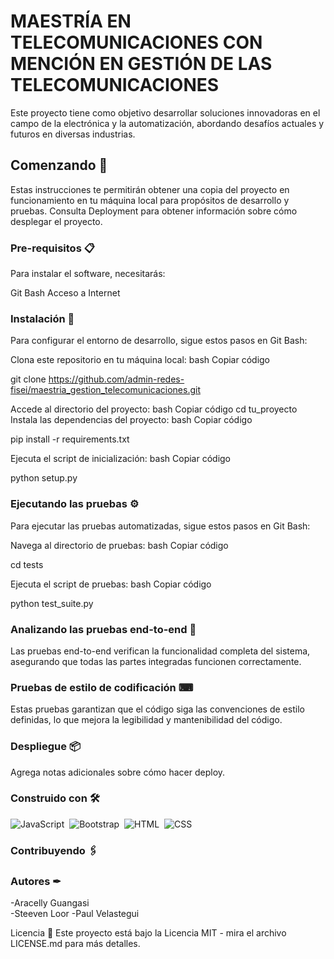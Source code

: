 # MAESTRÍA EN TELECOMUNICACIONES CON MENCIÓN EN GESTIÓN DE LAS TELECOMUNICACIONES
Este proyecto tiene como objetivo desarrollar soluciones innovadoras en el campo de la electrónica y la automatización, abordando desafíos actuales y futuros en diversas industrias.

## Comenzando 🚀
Estas instrucciones te permitirán obtener una copia del proyecto en funcionamiento en tu máquina local para propósitos de desarrollo y pruebas. Consulta Deployment para obtener información sobre cómo desplegar el proyecto.

### Pre-requisitos 📋
Para instalar el software, necesitarás:

Git Bash
Acceso a Internet

### Instalación 🔧
Para configurar el entorno de desarrollo, sigue estos pasos en Git Bash:

Clona este repositorio en tu máquina local:
bash
Copiar código

git clone https://github.com/admin-redes-fisei/maestria_gestion_telecomunicaciones.git

Accede al directorio del proyecto:
bash
Copiar código
cd tu_proyecto
Instala las dependencias del proyecto:
bash
Copiar código

pip install -r requirements.txt

Ejecuta el script de inicialización:
bash
Copiar código

python setup.py

###  Ejecutando las pruebas ⚙
Para ejecutar las pruebas automatizadas, sigue estos pasos en Git Bash:

Navega al directorio de pruebas:
bash
Copiar código

cd tests

Ejecuta el script de pruebas:
bash
Copiar código

python test_suite.py

### Analizando las pruebas end-to-end 🔩
Las pruebas end-to-end verifican la funcionalidad completa del sistema, asegurando que todas las partes integradas funcionen correctamente.

### Pruebas de estilo de codificación ⌨
Estas pruebas garantizan que el código siga las convenciones de estilo definidas, lo que mejora la legibilidad y mantenibilidad del código.

### Despliegue 📦
Agrega notas adicionales sobre cómo hacer deploy.

### Construido con 🛠
![JavaScript](https://img.shields.io/badge/java-%23ED8B00.svg?style=for-the-badge&logo=javascript&logoColor=white)&nbsp;
![Bootstrap](https://img.shields.io/badge/bootstrap-%23563D7C.svg?style=for-the-badge&logo=bootstrap&logoColor=white)&nbsp;
![HTML](https://img.shields.io/badge/html5-%23E34F26.svg?style=for-the-badge&logo=html5&logoColor=white)&nbsp;
![CSS](https://img.shields.io/badge/css3-%231572B6.svg?style=for-the-badge&logo=css3&logoColor=white)&nbsp;

### Contribuyendo 🖇


### Autores ✒
-Aracelly Guangasi  
-Steeven Loor
-Paul Velastegui

Licencia 📄
Este proyecto está bajo la Licencia MIT - mira el archivo LICENSE.md para más detalles.

